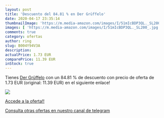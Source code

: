 ```yaml
---
layout: post
title: 'Descuento del 84.81 % en Der Grüffelo'
date: 2020-04-17 23:35:14
thumbnailImage: 'https://m.media-amazon.com/images/I/51mIcBDP3QL._SL200_.jpg'
images: [ 'https://m.media-amazon.com/images/I/51mIcBDP3QL._SL200_.jpg' ]
comments: true
category: ofertas
author: ring
slug: B004Y94V3A
description:
actualPrice: 1.73 EUR
comparePrice: 11.39 EUR
inStock: true
---
```


Tienes [Der Grüffelo](https://www.amazon.com/dp/B004Y94V3A/?tag=redken08-20) con un 84.81 % de descuento con precio de oferta de 1.73 EUR (original: 11.39 EUR) en el siguiente enlace!

[![](https://m.media-amazon.com/images/I/51mIcBDP3QL._SL200_.jpg)](https://www.amazon.com/dp/B004Y94V3A/?tag=redken08-20)

[Accede a la oferta!!](https://www.amazon.com/dp/B004Y94V3A/?tag=redken08-20)

[Consulta otras ofertas en nuestro canal de telegram](https://t.me/s/ofertas25)

